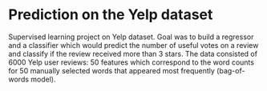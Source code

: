 # Prediction on the Yelp dataset
Supervised learning project on Yelp dataset. Goal was to build a regressor and a classifier which would predict the number of useful votes on a review and classify if the review received more than 3 stars. The data consisted of 6000 Yelp user reviews: 50 features which correspond to the word counts for 50 manually selected words that appeared most frequently (bag-of-words model).
